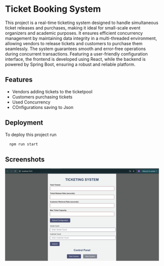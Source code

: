 
# Ticket Booking System

This project is a real-time ticketing system designed to handle simultaneous ticket releases and purchases, making it ideal for small-scale event organizers and academic purposes. It ensures efficient concurrency management by maintaining data integrity in a multi-threaded environment, allowing vendors to release tickets and customers to purchase them seamlessly. The system guarantees smooth and error-free operations during concurrent transactions. Featuring a user-friendly configuration interface, the frontend is developed using React, while the backend is powered by Spring Boot, ensuring a robust and reliable platform.


## Features

- Vendors adding tickets to the ticketpool
- Customers purchasing tickets 
- Used Concurrency
- COnfigurations saving to Json


## Deployment

To deploy this project run

```bash
  npm run start
```


## Screenshots

![Frontend image](images/frontend.png)

